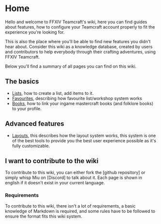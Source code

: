 # Home

Hello and welcome to FFXIV Teamcraft's wiki, here you can find guides about features, how to configure your 
Teamcraft account properly to fit the experience you're looking for.

This is also the place where you'll be able to find new features you didn't hear about. 
Consider this wiki as a knowledge database, created by users and contributors to help everybody
through their crafting adventures, using FFXIV Teamcraft.

Below you'll find a summary of all pages you can find on this wiki.

## The basics

 * [Lists](/wiki/lists), how to create a list, add items to it.
 * [Favourites](/wiki/favourites), describing how favourite list/workshop system works
 * [Books](/wiki/books), how to link your ingame mastercraft books (and folklore books) to your profile.

## Advanced features

 * [Layouts](/wiki/layouts), this describes how the layout system works, this system is one of the best tools to provide you the best user experience possible as it's fully customizable.
 

## I want to contribute to the wiki

To contribute to this wiki, you can either fork the [github repository] or simply whisp Miu on [Discord] to talk about it.
Each page is shown in english if it doesn't exist in your current language.

### Requirements

To contribute to this wiki, there isn't a lot of requirements, a basic knowledge of Markdown is required, and some rules have to be followed to ensure the format fits this wiki system.

